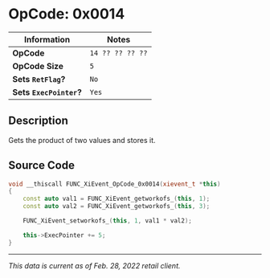 # OpCode: 0x0014

| Information               | Notes |
|---                        |---    |
| **OpCode**                | `14 ?? ?? ?? ??` |
| **OpCode Size**           | `5`   |
| **Sets `RetFlag`?**       | `No`  |
| **Sets `ExecPointer`?**   | `Yes` |

## Description

Gets the product of two values and stores it.

## Source Code

```cpp
void __thiscall FUNC_XiEvent_OpCode_0x0014(xievent_t *this)
{
    const auto val1 = FUNC_XiEvent_getworkofs_(this, 1);
    const auto val2 = FUNC_XiEvent_getworkofs_(this, 3);

    FUNC_XiEvent_setworkofs_(this, 1, val1 * val2);

    this->ExecPointer += 5;
}
```

---

_This data is current as of Feb. 28, 2022 retail client._